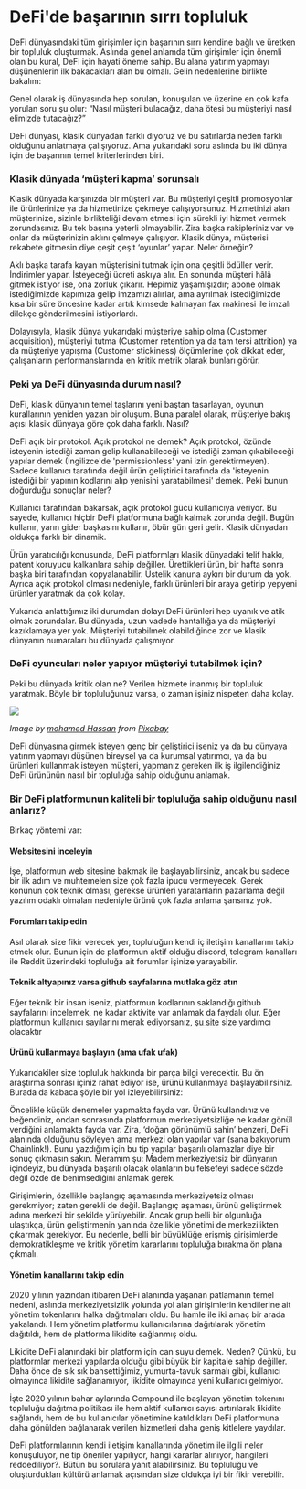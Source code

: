 # DeFi'de başarının sırrı topluluk

DeFi dünyasındaki tüm girişimler için başarının sırrı kendine bağlı ve üretken bir topluluk oluşturmak. Aslında genel anlamda tüm girişimler için önemli olan bu kural, DeFi için hayati öneme sahip. Bu alana yatırım yapmayı düşünenlerin ilk bakacakları alan bu olmalı. Gelin nedenlerine birlikte bakalım:

Genel olarak iş dünyasında hep sorulan, konuşulan ve üzerine en çok kafa yorulan soru şu olur: “Nasıl müşteri bulacağız, daha ötesi bu müşteriyi nasıl elimizde tutacağız?”

DeFi dünyası, klasik dünyadan farklı diyoruz ve bu satırlarda neden farklı olduğunu anlatmaya çalışıyoruz. Ama yukarıdaki soru aslında bu iki dünya için de başarının temel kriterlerinden biri.

### Klasik dünyada ‘müşteri kapma’ sorunsalı

Klasik dünyada karşınızda bir müşteri var. Bu müşteriyi çeşitli promosyonlar ile ürünlerinize ya da hizmetinize çekmeye çalışıyorsunuz. Hizmetinizi alan müşterinize, sizinle birlikteliği devam etmesi için sürekli iyi hizmet vermek zorundasınız. Bu tek başına yeterli olmayabilir. Zira başka rakipleriniz var ve onlar da müşterinizin aklını çelmeye çalışıyor. Klasik dünya, müşterisi rekabete gitmesin diye çeşit çeşit ‘oyunlar’ yapar. Neler örneğin?

Aklı başka tarafa kayan müşterisini tutmak için ona çeşitli ödüller verir. İndirimler yapar. İsteyeceği ücreti askıya alır. En sonunda müşteri hâlâ gitmek istiyor ise, ona zorluk çıkarır. Hepimiz yaşamışızdır; abone olmak istediğimizde kapımıza gelip imzamızı alırlar, ama ayrılmak istediğimizde kısa bir süre öncesine kadar artık kimsede kalmayan fax makinesi ile imzalı dilekçe gönderilmesini istiyorlardı.

Dolayısıyla, klasik dünya yukarıdaki müşteriye sahip olma (Customer acquisition), müşteriyi tutma (Customer retention ya da tam tersi attrition) ya da müşteriye yapışma (Customer stickiness) ölçümlerine çok dikkat eder, çalışanların performanslarında en kritik metrik olarak bunları görür.

### Peki ya DeFi dünyasında durum nasıl?

DeFi, klasik dünyanın temel taşlarını yeni baştan tasarlayan, oyunun kurallarının yeniden yazan bir oluşum. Buna paralel olarak, müşteriye bakış açısı klasik dünyaya göre çok daha farklı. Nasıl?

DeFi açık bir protokol. Açık protokol ne demek? Açık protokol, özünde isteyenin istediği zaman gelip kullanabileceği ve istediği zaman çıkabileceği yapılar demek (İngilizce'de 'permissionless' yani izin gerektirmeyen). Sadece kullanıcı tarafında değil ürün geliştirici tarafında da 'isteyenin istediği bir yapının kodlarını alıp yenisini yaratabilmesi' demek. Peki bunun doğurduğu sonuçlar neler?

Kullanıcı tarafından bakarsak, açık protokol gücü kullanıcıya veriyor. Bu sayede, kullanıcı hiçbir DeFi platformuna bağlı kalmak zorunda değil. Bugün kullanır, yarın gider başkasını kullanır, öbür gün geri gelir. Klasik dünyadan oldukça farklı bir dinamik.

Ürün yaratıcılığı konusunda, DeFi platformları klasik dünyadaki telif hakkı, patent koruyucu kalkanlara sahip değiller. Ürettikleri ürün, bir hafta sonra başka biri tarafından kopyalanabilir. Üstelik kanuna aykırı bir durum da yok. Ayrıca açık protokol olması nedeniyle, farklı ürünleri bir araya getirip yepyeni ürünler yaratmak da çok kolay.

Yukarıda anlattığımız iki durumdan dolayı DeFi ürünleri hep uyanık ve atik olmak zorundalar. Bu dünyada, uzun vadede hantallığa ya da müşteriyi kazıklamaya yer yok. Müşteriyi tutabilmek olabildiğince zor ve klasik dünyanın numaraları bu dünyada çalışmıyor.

### DeFi oyuncuları neler yapıyor müşteriyi tutabilmek için?

Peki bu dünyada kritik olan ne? Verilen hizmete inanmış bir topluluk yaratmak. Böyle bir topluluğunuz varsa, o zaman işiniz nispeten daha kolay.

![](../.gitbook/assets/010705-defide\_oyunun\_adi\_topluluk-gears-5688996\_1280.png)

_Image by _[_mohamed Hassan_](https://pixabay.com/users/mohamed\_hassan-5229782/)_ from _[_Pixabay_](https://pixabay.com)__

DeFi dünyasına girmek isteyen genç bir geliştirici iseniz ya da bu dünyaya yatırım yapmayı düşünen bireysel ya da kurumsal yatırımcı, ya da bu ürünleri kullanmak isteyen müşteri, yapmanız gereken ilk iş ilgilendiğiniz DeFi ürününün nasıl bir topluluğa sahip olduğunu anlamak.

### Bir DeFi platformunun kaliteli bir topluluğa sahip olduğunu nasıl anlarız?

Birkaç yöntemi var:

#### Websitesini inceleyin

İşe, platformun web sitesine bakmak ile başlayabilirsiniz, ancak bu sadece bir ilk adım ve muhtemelen size çok fazla ipucu vermeyecek. Gerek konunun çok teknik olması, gerekse ürünleri yaratanların pazarlama değil yazılım odaklı olmaları nedeniyle ürünü çok fazla anlama şansınız yok.

#### Forumları takip edin

Asıl olarak size fikir verecek yer, topluluğun kendi iç iletişim kanallarını takip etmek olur. Bunun için de platformun aktif olduğu discord, telegram kanalları ile Reddit üzerindeki topluluğa ait forumlar işinize yarayabilir.

#### Teknik altyapınız varsa github sayfalarına mutlaka göz atın

Eğer teknik bir insan iseniz, platformun kodlarının saklandığı github sayfalarını incelemek, ne kadar aktivite var anlamak da faydalı olur. Eğer platformun kullanıcı sayılarını merak ediyorsanız, [şu site](https://www.duneanalytics.com/rchen8/defi-users-over-time) size yardımcı olacaktır

#### Ürünü kullanmaya başlayın (ama ufak ufak)

Yukarıdakiler size topluluk hakkında bir parça bilgi verecektir. Bu ön araştırma sonrası içiniz rahat ediyor ise, ürünü kullanmaya başlayabilirsiniz. Burada da kabaca şöyle bir yol izleyebilirsiniz:

Öncelikle küçük denemeler yapmakta fayda var. Ürünü kullandınız ve beğendiniz, ondan sonrasında platformun merkeziyetsizliğe ne kadar gönül verdiğini anlamakta fayda var. Zira, ‘doğan görünümlü şahin’ benzeri, DeFi alanında olduğunu söyleyen ama merkezi olan yapılar var (sana bakıyorum Chainlink!). Bunu yazdığım için bu tip yapılar başarılı olamazlar diye bir sonuç çıkmasın sakın. Meramım şu: Madem merkeziyetsiz bir dünyanın içindeyiz, bu dünyada başarılı olacak olanların bu felsefeyi sadece sözde değil özde de benimsediğini anlamak gerek.

Girişimlerin, özellikle başlangıç aşamasında merkeziyetsiz olması gerekmiyor; zaten gerekli de değil. Başlangıç aşaması, ürünü geliştirmek adına merkezi bir şekilde yürüyebilir. Ancak grup belli bir olgunluğa ulaştıkça, ürün geliştirmenin yanında özellikle yönetimi de merkezilikten çıkarmak gerekiyor. Bu nedenle, belli bir büyüklüğe erişmiş girişimlerde demokratikleşme ve kritik yönetim kararlarını topluluğa bırakma ön plana çıkmalı.

#### Yönetim kanallarını takip edin

2020 yılının yazından itibaren DeFi alanında yaşanan patlamanın temel nedeni, aslında merkeziyetsizlik yolunda yol alan girişimlerin kendilerine ait yönetim tokenlarını halka dağıtmaları oldu. Bu hamle ile iki amaç bir arada yakalandı. Hem yönetim platformu kullanıcılarına dağıtılarak yönetim dağıtıldı, hem de platforma likidite sağlanmış oldu.

Likidite DeFi alanındaki bir platform için can suyu demek. Neden? Çünkü, bu platformlar merkezi yapılarda olduğu gibi büyük bir kapitale sahip değiller. Daha önce de sık sık bahsettiğimiz, yumurta-tavuk sarmalı gibi, kullanıcı olmayınca likidite sağlanamıyor, likidite olmayınca yeni kullanıcı gelmiyor.

İşte 2020 yılının bahar aylarında Compound ile başlayan yönetim tokenını topluluğu dağıtma politikası ile hem aktif kullanıcı sayısı artırılarak likidite sağlandı, hem de bu kullanıcılar yönetimine katıldıkları DeFi platformuna daha gönülden bağlanarak verilen hizmetleri daha geniş kitlelere yaydılar.

DeFi platformlarının kendi iletişim kanallarında yönetim ile ilgili neler konuşuluyor, ne tip öneriler yapılıyor, hangi kararlar alınıyor, hangileri reddediliyor?. Bütün bu sorulara yanıt alabilirsiniz. Bu topluluğu ve oluşturdukları kültürü anlamak açısından size oldukça iyi bir fikir verebilir.
